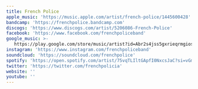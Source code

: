 ```yaml
---
title: French Police
apple_music: 'https://music.apple.com/artist/french-police/1445600428'
bandcamp: 'https://frenchpolice.bandcamp.com'
discogs: 'https://www.discogs.com/artist/5206086-French-Police'
facebook: 'https://www.facebook.com/frenchpoliceband'
google_music: >-
   https://play.google.com/store/music/artist?id=Abr2s4jss5gxrieqrmgiosyhonu
instagram: 'https://www.instagram.com/frenchpoliceband'
soundcloud: 'https://soundcloud.com/frenchpolice'
spotify: 'https://open.spotify.com/artist/75vqTLIltGApfI0NxcsJaC?si=vGmZ7dT6QEm4e0eujFYANA'
twitter: 'https://twitter.com/frenchpolicia'
website: ''
youtube: ''
---
```

